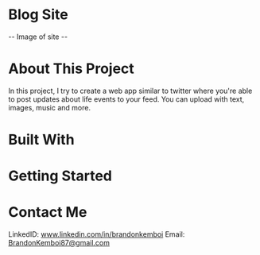 # Blog Site
-- Image of site -- 
# About This Project
In this project, I try to create a web app similar to twitter where you're able to post updates about life events to your feed. You can upload with text, images, music and more. 
# Built With

# Getting Started

# Contact Me
LinkedID: www.linkedin.com/in/brandonkemboi
Email: BrandonKemboi87@gmail.com
